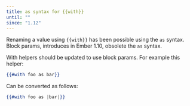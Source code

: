 ```yaml
---
title: as syntax for {{with}}
until: ""
since: "1.12"
---
```



Renaming a value using `{{with}}` has been possible using the `as` syntax. Block params,
introduces in Ember 1.10, obsolete the `as` syntax.

With helpers should be updated to use block params. For example this helper:

```handlebars
{{#with foo as bar}}
```

Can be converted as follows:

```handlebars
{{#with foo as |bar|}}
```
